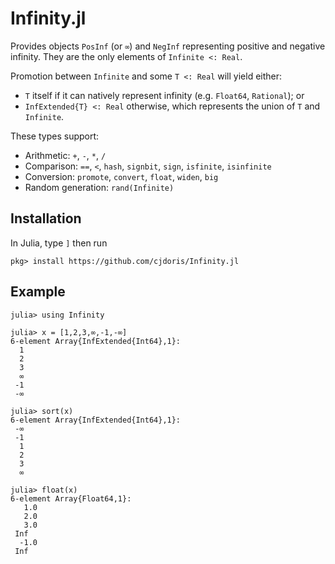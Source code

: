 # Infinity.jl

Provides objects `PosInf` (or `∞`) and `NegInf` representing positive and negative infinity. They are the only elements of `Infinite <: Real`.

Promotion between `Infinite` and some `T <: Real` will yield either:
* `T` itself if it can natively represent infinity (e.g. `Float64`, `Rational`); or
* `InfExtended{T} <: Real` otherwise, which represents the union of `T` and `Infinite`.

These types support:
* Arithmetic: `+`, `-`, `*`, `/`
* Comparison: `==`, `<`, `hash`, `signbit`, `sign`, `isfinite`, `isinfinite`
* Conversion: `promote`, `convert`, `float`, `widen`, `big`
* Random generation: `rand(Infinite)`

## Installation

In Julia, type `]` then run

```
pkg> install https://github.com/cjdoris/Infinity.jl
```

## Example

```
julia> using Infinity

julia> x = [1,2,3,∞,-1,-∞]
6-element Array{InfExtended{Int64},1}:
  1
  2
  3
  ∞
 -1
 -∞

julia> sort(x)
6-element Array{InfExtended{Int64},1}:
 -∞
 -1
  1
  2
  3
  ∞

julia> float(x)
6-element Array{Float64,1}:
   1.0
   2.0
   3.0
 Inf
  -1.0
 Inf
```